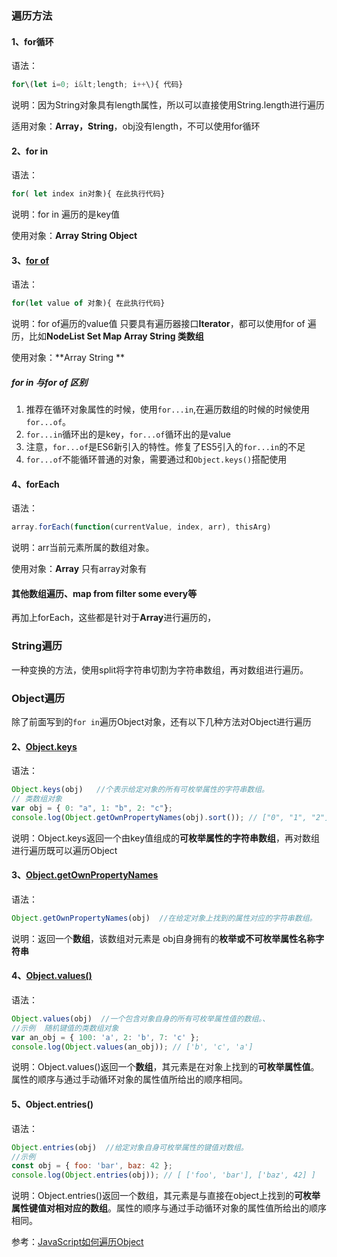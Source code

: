 
### 遍历方法

#### 1、for循环

语法：

```js
for\(let i=0; i&lt;length; i++\){ 代码}
```

说明：因为String对象具有length属性，所以可以直接使用String.length进行遍历

适用对象：**Array，String**，obj没有length，不可以使用for循环

#### 2、for in

语法：

```js
for( let index in对象){ 在此执行代码}
```

说明：for in 遍历的是key值

使用对象：**Array String  Object**

#### 3、[for of](https://developer.mozilla.org/zh-CN/docs/Web/JavaScript/Reference/Statements/for...of)

语法：

```js
for(let value of 对象){ 在此执行代码}
```

说明：for of遍历的value值
只要具有遍历器接口**Iterator**，都可以使用for of 遍历，比如**NodeList Set Map Array String 类数组**

使用对象：**Array String  **

##### for in 与for of 区别

1. 推荐在循环对象属性的时候，使用`for...in`,在遍历数组的时候的时候使用`for...of`。
2.  `for...in`循环出的是key，`for...of`循环出的是value
3. 注意，`for...of`是ES6新引入的特性。修复了ES5引入的`for...in`的不足
4.  `for...of`不能循环普通的对象，需要通过和`Object.keys()`搭配使用

#### 4、forEach 

语法：

```js
array.forEach(function(currentValue, index, arr), thisArg)
```

说明：arr当前元素所属的数组对象。

使用对象：**Array** 只有array对象有

#### 其他数组遍历、map from filter some every等
再加上forEach，这些都是针对于**Array**进行遍历的，

### String遍历
一种变换的方法，使用split将字符串切割为字符串数组，再对数组进行遍历。

### Object遍历

除了前面写到的`for in`遍历Object对象，还有以下几种方法对Object进行遍历

#### 2、[Object.keys](https://developer.mozilla.org/zh-CN/docs/Web/JavaScript/Reference/Global_Objects/Object/keys)


语法：

```js
Object.keys(obj)   //个表示给定对象的所有可枚举属性的字符串数组。
// 类数组对象
var obj = { 0: "a", 1: "b", 2: "c"};
console.log(Object.getOwnPropertyNames(obj).sort()); // ["0", "1", "2"]
```
说明：Object.keys返回一个由key值组成的**可枚举属性的字符串数组**，再对数组进行遍历既可以遍历Object

#### 3、[Object.getOwnPropertyNames](https://developer.mozilla.org/zh-CN/docs/Web/JavaScript/Reference/Global_Objects/Object/getOwnPropertyNames)

语法：

```js
Object.getOwnPropertyNames(obj)  //在给定对象上找到的属性对应的字符串数组。
```

说明：返回一个**数组**，该数组对元素是 obj自身拥有的**枚举或不可枚举属性名称字符串**


#### 4、[Object.values()](https://developer.mozilla.org/zh-CN/docs/Web/JavaScript/Reference/Global_Objects/Object/values)

语法：

```js
Object.values(obj)  //一个包含对象自身的所有可枚举属性值的数组。、
//示例  随机键值的类数组对象
var an_obj = { 100: 'a', 2: 'b', 7: 'c' };
console.log(Object.values(an_obj)); // ['b', 'c', 'a']
```  

说明：Object.values()返回一个**数组**，其元素是在对象上找到的**可枚举属性值**。属性的顺序与通过手动循环对象的属性值所给出的顺序相同。

#### 5、Object.entries()

语法：

```js
Object.entries(obj)  //给定对象自身可枚举属性的键值对数组。
//示例
const obj = { foo: 'bar', baz: 42 };
console.log(Object.entries(obj)); // [ ['foo', 'bar'], ['baz', 42] ]
```  

说明：Object.entries()返回一个数组，其元素是与直接在object上找到的**可枚举属性键值对相对应的数组**。属性的顺序与通过手动循环对象的属性值所给出的顺序相同。




参考：[JavaScript如何遍历Object](https://huixisheng.github.io/object-loop/)